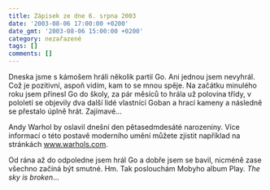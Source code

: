 ```yaml
---
title: Zápisek ze dne 6. srpna 2003
date: '2003-08-06 17:00:00 +0200'
date_gmt: '2003-08-06 15:00:00 +0200'
category: nezařazené
tags: []
comments: []
---
```

<p>Dneska jsme s kámošem hráli několik partíí Go. Ani jednou jsem nevyhrál. Což je pozitivní, aspoň vidím,   kam to se mnou spěje. Na začátku minulého roku jsem přinesl Go do školy, za pár měsíců to hrála   už polovina třídy, v pololetí se objevily dva další lidé vlastnící Goban a hrací kameny a následně   se přestalo úplně hrát. Zajímavé...</p>
<p>Andy Warhol by oslavil dnešní den pětasedmdesáté narozeniny. Více informací o této postavě moderního umění můžete zjistit   například na stránkách <a href="https://www.warhols.com" target="_blank">www.warhols.com</a>.</p>
<p>Od rána až do odpoledne jsem hrál Go a dobře jsem se bavil, nicméně zase všechno začíná být smutné. Hm.   Tak poslouchám Mobyho album Play. <i title="tady býval odkaz na soubor 'the_sky.htm'">The sky is broken</i>...</p>
